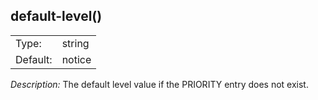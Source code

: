 ---
---
<!-- DISCLAIMER: This file is based on the syslog-ng Open Source Edition documentation https://github.com/balabit/syslog-ng-ose-guides/commit/2f4a52ee61d1ea9ad27cb4f3168b95408fddfdf2 and is used under the terms of The syslog-ng Open Source Edition Documentation License. The file has been modified by Axoflow. -->

## default-level()

|          |        |
| -------- | ------ |
| Type:    | string |
| Default: | notice |

*Description:* The default level value if the PRIORITY entry does not exist.

